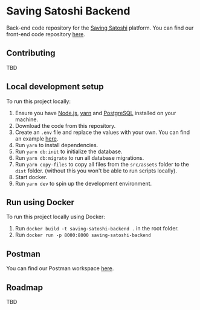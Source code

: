 # Saving Satoshi Backend

Back-end code repository for the [Saving Satoshi](https://savingsatoshi.com/) platform.
You can find our front-end code repository [here](https://github.com/saving-satoshi/saving-satoshi).

## Contributing

TBD

## Local development setup

To run this project locally:

1. Ensure you have [Node.js](https://nodejs.org), [yarn](https://yarnpkg.com/) and [PostgreSQL](https://www.postgresql.org/) installed on your machine.
2. Download the code from this repository.
3. Create an `.env` file and replace the values with your own. You can find an example [here](https://github.com/saving-satoshi/saving-satoshi-backend/blob/master/.env.example).
4. Run `yarn` to install dependencies.
5. Run `yarn db:init` to initialize the database.
6. Run `yarn db:migrate` to run all database migrations.
7. Run `yarn copy-files` to copy all files from the `src/assets` folder to the `dist` folder. (without this you won't be able to run scripts locally).
8. Start docker.
9. Run `yarn dev` to spin up the development environment.

## Run using Docker

To run this project locally using Docker:

1. Run `docker build -t saving-satoshi-backend .` in the root folder.
2. Run `docker run -p 8000:8000 saving-satoshi-backend`

## Postman

You can find our Postman workspace [here](https://www.postman.com/saving-satoshi/workspace/saving-satoshi/collection/1182590-df829bc3-2d1a-43dc-8048-8480dfd02f75?ctx=documentation).

## Roadmap

TBD
